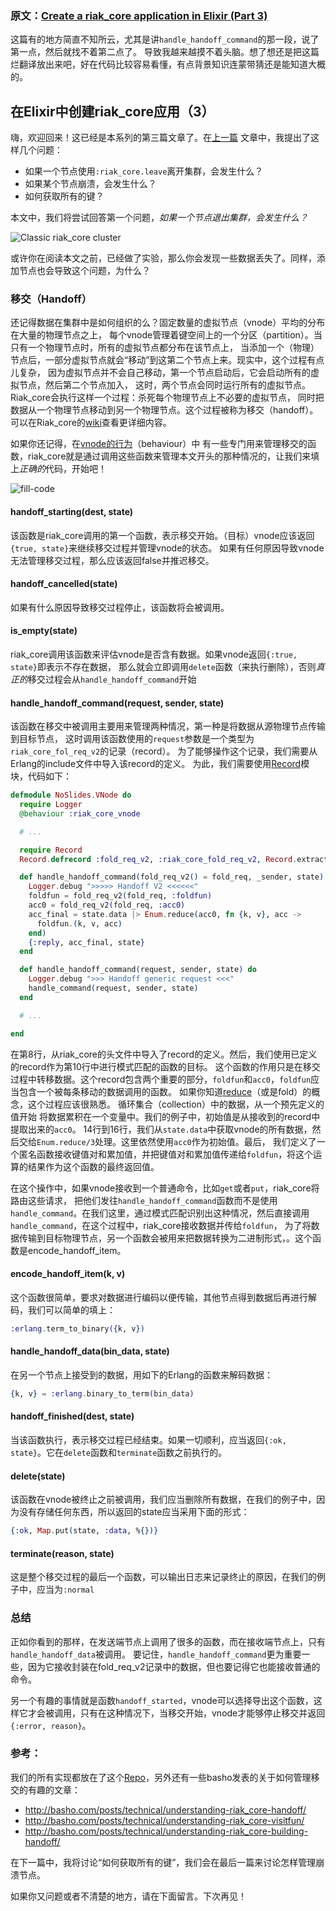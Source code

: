 
### 原文：[Create a riak_core application in Elixir (Part 3)](https://medium.com/@GPad/create-a-riak-core-application-in-elixir-part-3-8bac36632be0)

这篇有的地方简直不知所云，尤其是讲`handle_handoff_command`的那一段，说了第一点，然后就找不着第二点了。
导致我越来越摸不着头脑。想了想还是把这篇烂翻译放出来吧，好在代码比较容易看懂，有点背景知识连蒙带猜还是能知道大概的。


## 在Elixir中创建riak_core应用（3）

嗨，欢迎回来！这已经是本系列的第三篇文章了。在[上一篇](https://medium.com/@GPad/create-a-riak-core-application-in-elixir-part-2-88bdec73f368)
文章中，我提出了这样几个问题：

* 如果一个节点使用`:riak_core.leave`离开集群，会发生什么？
* 如果某个节点崩溃，会发生什么？
* 如何获取所有的键？

本文中，我们将尝试回答第一个问题，*如果一个节点退出集群，会发生什么？*

![Classic riak_core cluster](https://cdn-images-1.medium.com/max/1600/0*9bU3ClL1A46_SjCe.)

或许你在阅读本文之前，已经做了实验，那么你会发现一些数据丢失了。同样，添加节点也会导致这个问题，为什么？

### 移交（Handoff）

还记得数据在集群中是如何组织的么？固定数量的虚拟节点（vnode）平均的分布在大量的物理节点之上，
每个vnode管理着键空间上的一个分区（partition）。当只有一个物理节点时，所有的虚拟节点都分布在该节点上，
当添加一个（物理）节点后，一部分虚拟节点就会“移动”到这第二个节点上来。现实中，这个过程有点儿复杂，
因为虚拟节点并不会自己移动，第一个节点启动后，它会启动所有的虚拟节点，然后第二个节点加入，
这时，两个节点会同时运行所有的虚拟节点。Riak_core会执行这样一个过程：杀死每个物理节点上不必要的虚拟节点，
同时把数据从一个物理节点移动到另一个物理节点。这个过程被称为移交（handoff）。可以在Riak_core的[wiki](https://github.com/basho/riak_core/wiki/Handoffs)查看更详细内容。

如果你还记得，在[vnode的行为](https://github.com/basho/riak_core/blob/develop/src/riak_core_vnode.erl#L95)（behaviour）中
有一些专门用来管理移交的函数，riak_core就是通过调用这些函数来管理本文开头的那种情况的，让我们来填上*正确的*代码，开始吧！

![fill-code](https://cdn-images-1.medium.com/max/1600/0*nZYEA6HjAS7uHN4r.jpg)

#### handoff_starting(dest, state)
该函数是riak_core调用的第一个函数，表示移交开始。（目标）vnode应该返回`{true, state}`来继续移交过程并管理vnode的状态。
如果有任何原因导致vnode无法管理移交过程，那么应该返回false并推迟移交。

#### handoff_cancelled(state)
如果有什么原因导致移交过程停止，该函数将会被调用。

#### is_empty(state)
riak_core调用该函数来评估vnode是否含有数据。如果vnode返回`{:true, state}`即表示不存在数据，
那么就会立即调用`delete`函数（来执行删除），否则*真正的*移交过程会从`handle_handoff_command`开始

#### handle_handoff_command(request, sender, state)
该函数在移交中被调用主要用来管理两种情况，第一种是将数据从源物理节点传输到目标节点，
这时调用该函数使用的`request`参数是一个类型为`riak_core_fol_req_v2`的记录（record）。
为了能够操作这个记录，我们需要从Erlang的include文件中导入该record的定义。
为此，我们需要使用[Record](https://hexdocs.pm/elixir/Record.html)模块，代码如下：

```elixir
defmodule NoSlides.VNode do
  require Logger
  @behaviour :riak_core_vnode

  # ...

  require Record
  Record.defrecord :fold_req_v2, :riak_core_fold_req_v2, Record.extract(:riak_core_fold_req_v2, from_lib: "riak_core/include/riak_core_vnode.hrl")

  def handle_handoff_command(fold_req_v2() = fold_req, _sender, state) do
    Logger.debug ">>>>> Handoff V2 <<<<<<"
    foldfun = fold_req_v2(fold_req, :foldfun)
    acc0 = fold_req_v2(fold_req, :acc0)
    acc_final = state.data |> Enum.reduce(acc0, fn {k, v}, acc ->
      foldfun.(k, v, acc)
    end)
    {:reply, acc_final, state}
  end

  def handle_handoff_command(request, sender, state) do
    Logger.debug ">>> Handoff generic request <<<"
    handle_command(request, sender, state)
  end

  # ...

end
```

在第8行，从riak_core的头文件中导入了record的定义。然后，我们使用已定义的record作为第10行中进行模式匹配的函数的目标。
这个函数的作用只是在移交过程中转移数据。这个record包含两个重要的部分，`foldfun`和`acc0`，`foldfun`应当包含一个被每条移动的数据调用的函数。
如果你知道[reduce](https://en.wikipedia.org/wiki/Fold_%28higher-order_function%29)（或是fold）的概念，这个过程应该很熟悉。
循环集合（collection）中的数据，从一个预先定义的值开始 将数据累积在一个变量中。我们的例子中，初始值是从接收到的record中提取出来的`acc0`。
14行到16行，我们从`state.data`中获取vnode的所有数据，然后交给`Enum.reduce/3`处理。这里依然使用`acc0`作为初始值。最后，
我们定义了一个匿名函数接收键值对和累加值，并把键值对和累加值传递给`foldfun`，将这个运算的结果作为这个函数的最终返回值。

在这个操作中，如果vnode接收到一个普通命令，比如`get`或者`put`，riak_core将路由这些请求，
把他们发往`handle_handoff_command`函数而不是使用`handle_command`。在我们这里，通过模式匹配识别出这种情况，然后直接调用`handle_command`，在这个过程中，riak_core接收数据并传给`foldfun`，
为了将数据传输到目标物理节点，另一个函数会被用来把数据转换为二进制形式，。这个函数是encode_handoff_item。

#### encode_handoff_item(k, v)
这个函数很简单，要求对数据进行编码以便传输，其他节点得到数据后再进行解码，我们可以简单的填上：
```elixir
:erlang.term_to_binary({k, v})
```

#### handle_handoff_data(bin_data, state)
在另一个节点上接受到的数据，用如下的Erlang的函数来解码数据：
```elixir
{k, v} = :erlang.binary_to_term(bin_data)
```

#### handoff_finished(dest, state)
当该函数执行，表示移交过程已经结束。如果一切顺利，应当返回`{:ok, state}`。它在`delete`函数和`terminate`函数之前执行的。

#### delete(state)
该函数在vnode被终止之前被调用，我们应当删除所有数据，在我们的例子中，因为没有存储任何东西，所以返回的state应当采用下面的形式：
```elixir
{:ok, Map.put(state, :data, %{})}
```

#### terminate(reason, state)
这是整个移交过程的最后一个函数，可以输出日志来记录终止的原因，在我们的例子中，应当为`:normal`


### 总结
正如你看到的那样，在发送端节点上调用了很多的函数，而在接收端节点上，只有`handle_handoff_data`被调用。
要记住，`handle_handoff_command`更为重要一些，因为它接收封装在fold_req_v2记录中的数据，但也要记得它也能接收普通的命令。

另一个有趣的事情就是函数`handoff_started`，vnode可以选择导出这个函数，这样它才会被调用，只有在这种情况下，当移交开始，vnode才能够停止移交并返回`{:error, reason}`。

### 参考：
我们的所有实现都放在了这个[Repo](https://github.com/gpad/no_slides)，另外还有一些basho发表的关于如何管理移交的有趣的文章：

* http://basho.com/posts/technical/understanding-riak_core-handoff/
* http://basho.com/posts/technical/understanding-riak_core-visitfun/
* http://basho.com/posts/technical/understanding-riak_core-building-handoff/

在下一篇中，我将讨论“如何获取所有的键”，我们会在最后一篇来讨论怎样管理崩溃节点。

如果你又问题或者不清楚的地方，请在下面留言。下次再见！